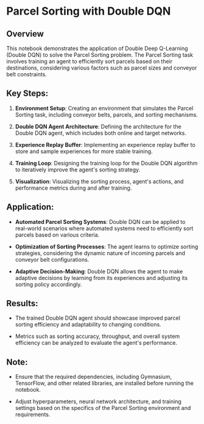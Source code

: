 # Parcel Sorting with Double DQN

## Overview

This notebook demonstrates the application of Double Deep Q-Learning (Double DQN) to solve the Parcel Sorting problem. The Parcel Sorting task involves training an agent to efficiently sort parcels based on their destinations, considering various factors such as parcel sizes and conveyor belt constraints.

## Key Steps:

1. **Environment Setup**: Creating an environment that simulates the Parcel Sorting task, including conveyor belts, parcels, and sorting mechanisms.

2. **Double DQN Agent Architecture**: Defining the architecture for the Double DQN agent, which includes both online and target networks.

3. **Experience Replay Buffer**: Implementing an experience replay buffer to store and sample experiences for more stable training.

4. **Training Loop**: Designing the training loop for the Double DQN algorithm to iteratively improve the agent's sorting strategy.

5. **Visualization**: Visualizing the sorting process, agent's actions, and performance metrics during and after training.

## Application:

- **Automated Parcel Sorting Systems**: Double DQN can be applied to real-world scenarios where automated systems need to efficiently sort parcels based on various criteria.

- **Optimization of Sorting Processes**: The agent learns to optimize sorting strategies, considering the dynamic nature of incoming parcels and conveyor belt configurations.

- **Adaptive Decision-Making**: Double DQN allows the agent to make adaptive decisions by learning from its experiences and adjusting its sorting policy accordingly.

## Results:

- The trained Double DQN agent should showcase improved parcel sorting efficiency and adaptability to changing conditions.

- Metrics such as sorting accuracy, throughput, and overall system efficiency can be analyzed to evaluate the agent's performance.

## Note:

- Ensure that the required dependencies, including Gymnasium, TensorFlow, and other related libraries, are installed before running the notebook.

- Adjust hyperparameters, neural network architecture, and training settings based on the specifics of the Parcel Sorting environment and requirements.

